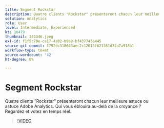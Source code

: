 ```yaml
---
title: Segment Rockstar
description: Quatre clients "Rockstar" présenteront chacun leur meilleure astuce ou astuce Adobe Analytics.
solution: Analytics
role: User
level: Intermediate, Experienced
kt: 10479
thumbnail: 343346.jpeg
exl-id: f1f5c79e-ca17-4a02-b9b8-bf437743e445
source-git-commit: 1792dc318643aec2c12613f621361d72a7a918b1
workflow-type: tm+mt
source-wordcount: '42'
ht-degree: 0%

---
```


# Segment Rockstar

Quatre clients &quot;Rockstar&quot; présenteront chacun leur meilleure astuce ou astuce Adobe Analytics. Qui vous éblouira au-delà de la croyance ? Regardez et votez en temps réel.

>[!VIDEO](https://video.tv.adobe.com/v/343346/?quality=12&learn=on)
